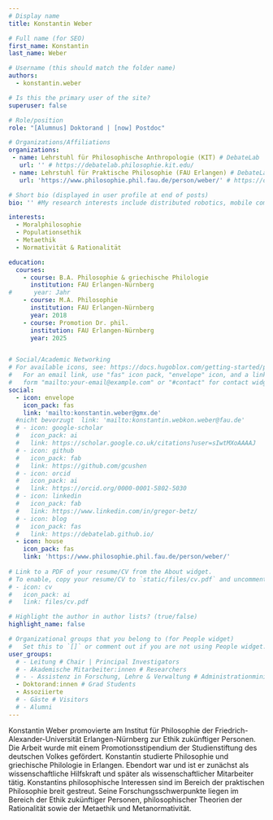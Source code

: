 ```yaml
---
# Display name
title: Konstantin Weber

# Full name (for SEO)
first_name: Konstantin
last_name: Weber

# Username (this should match the folder name)
authors:
  - konstantin.weber

# Is this the primary user of the site?
superuser: false

# Role/position
role: "[Alumnus] Doktorand | [now] Postdoc"

# Organizations/Affiliations
organizations:
 - name: Lehrstuhl für Philosophische Anthropologie (KIT) # DebateLab
   url: '' # https://debatelab.philosophie.kit.edu/
 - name: Lehrstuhl für Praktische Philosophie (FAU Erlangen) # DebateLab
   url: 'https://www.philosophie.phil.fau.de/person/weber/' # https://debatelab.philosophie.kit.edu/

# Short bio (displayed in user profile at end of posts)
bio: '' #My research interests include distributed robotics, mobile computing and programmable matter.

interests:
  - Moralphilosophie
  - Populationsethik
  - Metaethik
  - Normativität & Rationalität

education:
  courses:
    - course: B.A. Philosophie & griechische Philologie
      institution: FAU Erlangen-Nürnberg
#      year: Jahr
    - course: M.A. Philosophie
      institution: FAU Erlangen-Nürnberg
      year: 2018
    - course: Promotion Dr. phil.
      institution: FAU Erlangen-Nürnberg
      year: 2025


# Social/Academic Networking
# For available icons, see: https://docs.hugoblox.com/getting-started/page-builder/#icons
#   For an email link, use "fas" icon pack, "envelope" icon, and a link in the
#   form "mailto:your-email@example.com" or "#contact" for contact widget.
social:
  - icon: envelope
    icon_pack: fas
    link: 'mailto:konstantin.weber@gmx.de'
  #nicht bevorzugt  link: 'mailto:konstantin.webkon.weber@fau.de'
  # - icon: google-scholar
  #   icon_pack: ai
  #   link: https://scholar.google.co.uk/citations?user=sIwtMXoAAAAJ
  # - icon: github
  #   icon_pack: fab
  #   link: https://github.com/gcushen
  # - icon: orcid
  #   icon_pack: ai
  #   link: https://orcid.org/0000-0001-5802-5030
  # - icon: linkedin
  #   icon_pack: fab
  #   link: https://www.linkedin.com/in/gregor-betz/
  # - icon: blog
  #   icon_pack: fas
  #   link: https://debatelab.github.io/    
  - icon: house
    icon_pack: fas
    link: 'https://www.philosophie.phil.fau.de/person/weber/'
  
# Link to a PDF of your resume/CV from the About widget.
# To enable, copy your resume/CV to `static/files/cv.pdf` and uncomment the lines below.
# - icon: cv
#   icon_pack: ai
#   link: files/cv.pdf

# Highlight the author in author lists? (true/false)
highlight_name: false

# Organizational groups that you belong to (for People widget)
#   Set this to `[]` or comment out if you are not using People widget.
user_groups:
  # - Leitung # Chair | Principal Investigators
  # - Akademische Mitarbeiter:innen # Researchers
  # - - Assistenz in Forschung, Lehre & Verwaltung # Administrationministration
  - Doktorand:innen # Grad Students
  - Assoziierte 
  # - Gäste # Visitors
  # - Alumni
---
```


Konstantin Weber promovierte am Institut für Philosophie der Friedrich-Alexander-Universität Erlangen-Nürnberg zur Ethik zukünftiger Personen. Die Arbeit wurde mit einem Promotionsstipendium der Studienstiftung des deutschen Volkes gefördert.
Konstantin studierte Philosophie und griechische Philologie in Erlangen. Ebendort war und ist er zunächst als wissenschaftliche Hilfskraft und später als wissenschaftlicher Mitarbeiter tätig.
Konstantins philosophische Interessen sind im Bereich der praktischen Philosophie breit gestreut. Seine Forschungsschwerpunkte liegen im Bereich der Ethik zukünftiger Personen, philosophischer Theorien der Rationalität sowie der Metaethik und Metanormativität.